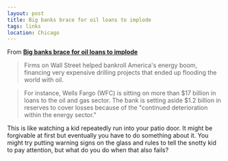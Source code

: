 ```yaml
---
layout: post
title: Big banks brace for oil loans to implode
tags: links
location: Chicago
---
```


From **[Big banks brace for oil loans to implode](http://money.cnn.com/2016/01/18/investing/oil-crash-wall-street-banks-jpmorgan)**

> Firms on Wall Street helped bankroll America's energy boom, financing very expensive drilling projects that ended up flooding the world with oil.

> For instance, Wells Fargo (WFC) is sitting on more than $17 billion in loans to the oil and gas sector. The bank is setting aside $1.2 billion in reserves to cover losses because of the "continued deterioration within the energy sector."

This is like watching a kid repeatedly run into your patio door. It might be forgivable at first but eventually you have to do something about it. You might try putting warning signs on the glass and rules to tell the snotty kid to pay attention, but what do you do when that also fails?
